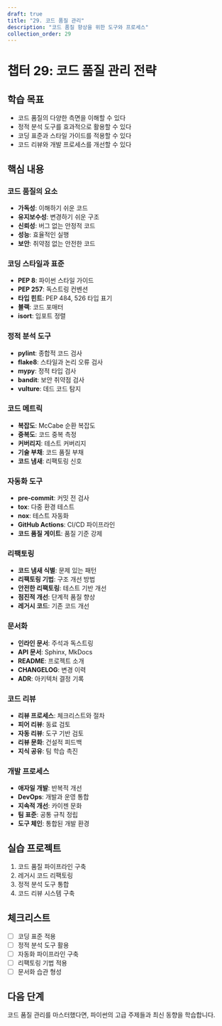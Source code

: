 ```yaml
---
draft: true
title: "29. 코드 품질 관리"
description: "코드 품질 향상을 위한 도구와 프로세스"
collection_order: 29
---
```


# 챕터 29: 코드 품질 관리 전략

## 학습 목표
- 코드 품질의 다양한 측면을 이해할 수 있다
- 정적 분석 도구를 효과적으로 활용할 수 있다
- 코딩 표준과 스타일 가이드를 적용할 수 있다
- 코드 리뷰와 개발 프로세스를 개선할 수 있다

## 핵심 내용

### 코드 품질의 요소
- **가독성**: 이해하기 쉬운 코드
- **유지보수성**: 변경하기 쉬운 구조
- **신뢰성**: 버그 없는 안정적 코드
- **성능**: 효율적인 실행
- **보안**: 취약점 없는 안전한 코드

### 코딩 스타일과 표준
- **PEP 8**: 파이썬 스타일 가이드
- **PEP 257**: 독스트링 컨벤션
- **타입 힌트**: PEP 484, 526 타입 표기
- **블랙**: 코드 포매터
- **isort**: 임포트 정렬

### 정적 분석 도구
- **pylint**: 종합적 코드 검사
- **flake8**: 스타일과 논리 오류 검사
- **mypy**: 정적 타입 검사
- **bandit**: 보안 취약점 검사
- **vulture**: 데드 코드 탐지

### 코드 메트릭
- **복잡도**: McCabe 순환 복잡도
- **중복도**: 코드 중복 측정
- **커버리지**: 테스트 커버리지
- **기술 부채**: 코드 품질 부채
- **코드 냄새**: 리팩토링 신호

### 자동화 도구
- **pre-commit**: 커밋 전 검사
- **tox**: 다중 환경 테스트
- **nox**: 테스트 자동화
- **GitHub Actions**: CI/CD 파이프라인
- **코드 품질 게이트**: 품질 기준 강제

### 리팩토링
- **코드 냄새 식별**: 문제 있는 패턴
- **리팩토링 기법**: 구조 개선 방법
- **안전한 리팩토링**: 테스트 기반 개선
- **점진적 개선**: 단계적 품질 향상
- **레거시 코드**: 기존 코드 개선

### 문서화
- **인라인 문서**: 주석과 독스트링
- **API 문서**: Sphinx, MkDocs
- **README**: 프로젝트 소개
- **CHANGELOG**: 변경 이력
- **ADR**: 아키텍처 결정 기록

### 코드 리뷰
- **리뷰 프로세스**: 체크리스트와 절차
- **피어 리뷰**: 동료 검토
- **자동 리뷰**: 도구 기반 검토
- **리뷰 문화**: 건설적 피드백
- **지식 공유**: 팀 학습 촉진

### 개발 프로세스
- **애자일 개발**: 반복적 개선
- **DevOps**: 개발과 운영 통합
- **지속적 개선**: 카이젠 문화
- **팀 표준**: 공통 규칙 정립
- **도구 체인**: 통합된 개발 환경

## 실습 프로젝트
1. 코드 품질 파이프라인 구축
2. 레거시 코드 리팩토링
3. 정적 분석 도구 통합
4. 코드 리뷰 시스템 구축

## 체크리스트
- [ ] 코딩 표준 적용
- [ ] 정적 분석 도구 활용
- [ ] 자동화 파이프라인 구축
- [ ] 리팩토링 기법 적용
- [ ] 문서화 습관 형성

## 다음 단계
코드 품질 관리를 마스터했다면, 파이썬의 고급 주제들과 최신 동향을 학습합니다. 